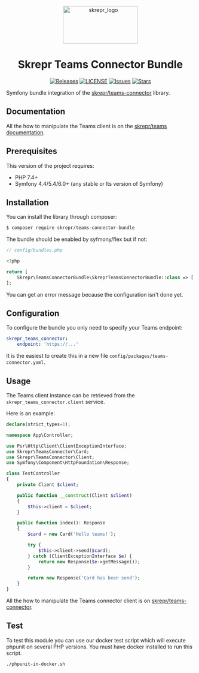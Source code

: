 <a href="https://skrepr.com/">
  <p align="center">
    <img width="200" height="100" src="https://cdn.skrepr.com/logo/skrepr_liggend.svg" alt="skrepr_logo" />
  </p>
</a>
<h1 align="center">Skrepr Teams Connector Bundle</h1>
<div align="center">
  <a href="https://github.com/skrepr/teams-connector-bundle/releases"><img src="https://img.shields.io/github/release/skrepr/teams-connector-bundle.svg" alt="Releases"/></a><a> </a>
  <a href="https://github.com/skrepr/teams-connector-bundle/blob/main/LICENSE"><img src="https://img.shields.io/github/license/skrepr/teams-connector-bundle.svg" alt="LICENSE"/></a><a> </a>
  <a href="https://github.com/skrepr/teams-connector-bundle/issues"><img src="https://img.shields.io/github/issues/skrepr/teams-connector-bundle.svg" alt="Issues"/></a><a> </a>
  <a href="https://github.com/skrepr/teams-connector-bundle/stars"><img src="https://img.shields.io/github/stars/skrepr/teams-connector-bundle.svg" alt="Stars"/></a><a> </a>
</div>

Symfony bundle integration of the [skrepr/teams-connector](https://github.com/skrepr/teams-connector) library.

## Documentation

All the how to manipulate the Teams client is on the [skrepr/teams documentation](https://github.com/skrepr/teams-connector#create-a-simple-card).

## Prerequisites

This version of the project requires:
* PHP 7.4+
* Symfony 4.4/5.4/6.0+ (any stable or lts version of Symfony)

## Installation

You can install the library through composer:

``` bash
$ composer require skrepr/teams-connector-bundle
```

The bundle should be enabled by syfmony/flex but if not:

``` php
// config/bundles.php

<?php

return [
    Skrepr\TeamsConnectorBundle\SkreprTeamsConnectorBundle::class => ['dev' => true, 'test' => true],
];

```

You can get an error message because the configuration isn't done yet.

## Configuration

To configure the bundle you only need to specify your Teams endpoint:

```yaml
skrepr_teams_connector:
    endpoint: 'https://...'
```

It is the easiest to create this in a new file `config/packages/teams-connector.yaml`.

## Usage
The Teams client instance can be retrieved from the `skrepr_teams_connector.client` service.

Here is an example:

```php
declare(strict_types=1);

namespace App\Controller;

use Psr\Http\Client\ClientExceptionInterface;
use Skrepr\TeamsConnector\Card;
use Skrepr\TeamsConnector\Client;
use Symfony\Component\HttpFoundation\Response;

class TestController
{
    private Client $client;

    public function __construct(Client $client)
    {
        $this->client = $client;
    }

    public function index(): Response
    {
        $card = new Card('Hello teams!');

        try {
            $this->client->send($card);
        } catch (ClientExceptionInterface $e) {
            return new Response($e->getMessage());
        }

        return new Response('Card has been send');
    }
}
```

All the how to manipulate the Teams connector client is on  [skrepr/teams-connector](https://github.com/skrepr/teams-connector).


## Test
To test this module you can use our docker test script which will execute phpunit on several PHP versions.
You must have docker installed to run this script.

```shell
./phpunit-in-docker.sh
```
